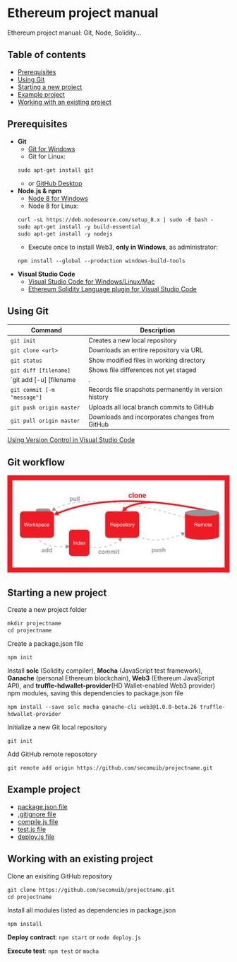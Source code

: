# Ethereum project manual
Ethereum project manual: Git, Node, Solidity...

## Table of contents
* [Prerequisites](#prerequisites)
* [Using Git](#using-git)
* [Starting a new project](#starting-a-new-project)
* [Example project](#example-project)
* [Working with an existing project](#working-with-an-existing-project)
  
## Prerequisites
* __Git__
  * [Git for Windows](https://git-scm.com/download/win)
  * Git for Linux:
  ```
  sudo apt-get install git
  ```
  * or [GitHub Desktop](https://desktop.github.com/)
* __Node.js & npm__
  * [Node 8 for Windows](https://nodejs.org/dist/v8.9.1/node-v8.9.1-x64.msi)
  * Node 8 for Linux:
  ```
  curl -sL https://deb.nodesource.com/setup_8.x | sudo -E bash -
  sudo apt-get install -y build-essential
  sudo apt-get install -y nodejs
  ```
  * Execute once to install Web3, __only in Windows__, as administrator:
  ```
  npm install --global --production windows-build-tools 
  ```
* __Visual Studio Code__
  * [Visual Studio Code for Windows/Linux/Mac](https://code.visualstudio.com/Download)
  * [Ethereum Solidity Language plugin for Visual Studio Code](https://marketplace.visualstudio.com/items?itemName=JuanBlanco.solidity)

## Using Git

| Command                             | Description                                           |
| ------------------------------------|-------------------------------------------------------|
| `git init`                          | Creates a new local repository                        |
| `git clone <url>`                   | Downloads an entire repository via URL                |
| `git status`                        | Show modified files in working directory              |
| `git diff [filename]`               | Shows file differences not yet staged                 |
| `git add [-u] [filename|.|pattern]` | Snapshots the file in preparation for versioning      |
| `git commit [-m "message"]`         | Records file snapshots permanently in version history |
| `git push origin master`            | Uploads all local branch commits to GitHub            |
| `git pull origin master`            | Downloads and incorporates changes from GitHub        |

[Using Version Control in Visual Studio Code](https://code.visualstudio.com/docs/editor/versioncontrol)

## Git workflow
![Git workflow](git.png "Git workflow")

## Starting a new project
Create a new project folder
```
mkdir projectname
cd projectname
```
Create a package.json file
```
npm init
```
Install __solc__ (Solidity compiler), __Mocha__ (JavaScript test framework), __Ganache__ (personal Ethereum blockchain), __Web3__ (Ethereum JavaScript API), and __truffle-hdwallet-provider__(HD Wallet-enabled Web3 provider) npm modules, saving this dependencies to package.json file
```
npm install --save solc mocha ganache-cli web3@1.0.0-beta.26 truffle-hdwallet-provider
```
Initialize a new Git local repository
```
git init
```
Add GitHub remote reposotory
```
git remote add origin https://github.com/secomuib/projectname.git
```

## Example project
 * [package.json file](https://github.com/secomuib/ethereum-project-manual/blob/master/package.json)
 * [.gitignore file](https://github.com/secomuib/ethereum-project-manual/blob/master/.gitignore)
 * [compile.js file](https://github.com/secomuib/ethereum-project-manual/blob/master/compile.js)
 * [test.js file](https://github.com/secomuib/ethereum-project-manual/blob/master/test/test.js)
 * [deploy.js file](https://github.com/secomuib/ethereum-project-manual/blob/master/deploy.js)

## Working with an existing project
Clone an exisiting GitHub repository
```
git clone https://github.com/secomuib/projectname.git
cd projectname
```
Install all modules listed as dependencies in package.json
```
npm install
```

__Deploy contract__: `npm start` or `node deploy.js`

__Execute test__: `npm test` or `mocha`
